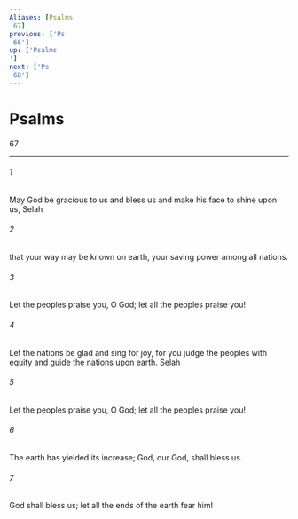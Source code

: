 ```yaml
---
Aliases: [Psalms 67]
previous: ['Ps 66']
up: ['Psalms']
next: ['Ps 68']
---
```

# Psalms 67

***
 

###### 1 
May God be gracious to us and bless us  and make his face to shine upon us, Selah   

###### 2 
that your way may be known on earth,  your saving power among all nations.   

###### 3 
Let the peoples praise you, O God;  let all the peoples praise you!  

###### 4 
Let the nations be glad and sing for joy,  for you judge the peoples with equity  and guide the nations upon earth. Selah   

###### 5 
Let the peoples praise you, O God;  let all the peoples praise you!  

###### 6 
The earth has yielded its increase;  God, our God, shall bless us.   

###### 7 
God shall bless us;  let all the ends of the earth fear him!
